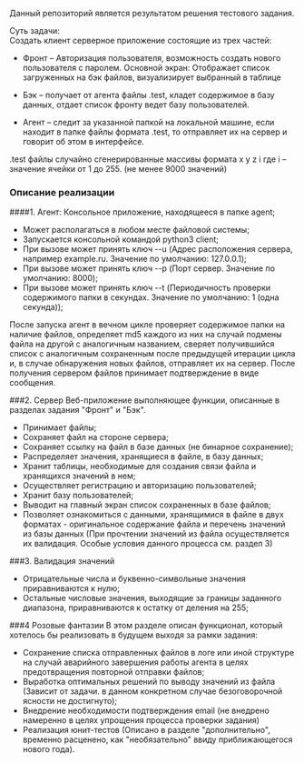 Данный репозиторий является результатом решения тестового задания.

Суть задачи:  
Создать клиент серверное приложение состоящие из трех частей:

- Фронт – Авторизация пользователя, возможность создать нового пользователя с паролем. Основной экран: Отображает список загруженных на бэк файлов, визуализирует выбранный в таблице

- Бэк – получает от агента файлы .test, кладет содержимое в базу данных, отдает список фронту ведет базу пользователей.

- Агент – следит за указанной папкой на локальной машине, если находит в папке файлы формата .test, то отправляет их на сервер и говорит об этом в интерфейсе.



.test файлы случайно сгенерированные массивы формата x y z i где i – значение ячейки от 1 до 255. (не менее 9000 значений)

### Описание реализации

####1. Агент:
Консольное приложение, находящееся в папке agent;
- Может располагаться в любом месте файловой системы;
- Запускается консольной командой python3 client;
- При вызове может принять ключ --u (Адрес расположения сервера, например example.ru. Значение по умолчанию: 127.0.0.1);
- При вызове может принять ключ --p (Порт сервер. Значение по умолчанию: 8000);
- При вызове может принять ключ --t (Периодичность проверки содержимого папки в секундах. Значение по умолчанию: 1 (одна секунда));

После запуска агент в вечном цикле проверяет содержимое папки на наличие файлов, определяет md5 каждого из них на случай подмены файла на другой с аналогичным названием, сверяет получившийся список с аналогичным сохраненным после предыдущей итерации цикла и, в случае обнаружения новых файлов, отправляет их на сервер. После получения сервером файлов принимает подтверждение в виде сообщения.

###2. Сервер
Веб-приложение выполняющее функции, описанные в разделах задания "Фронт" и "Бэк".
 - Принимает файлы;
 - Сохраняет файл на стороне сервера;
 - Сохраняет ссылку на файл в базе данных (не бинарное сохранение);
 - Распределяет значения, хранящиеся в файле, в базу данных;
 - Хранит таблицы, необходимые для создания связи файла и хранящихся значений в нем;
 - Осуществляет регистрацию и авторизацию пользователей;
 - Хранит базу пользователей;
 - Выводит на главный экран список сохраненных в базе файлов;
 - Позволяет ознакомиться с данными, хранящимися в файле в двух форматах  - оригинальное содержание файла и перечень значений из базы данных (При прочтении значений из файла осуществляется их валидация. Особые условия данного процесса см. раздел 3)
 
 ###3. Валидация значений
- Отрицательные числа и буквенно-символьные значения приравниваются к нулю;
- Остальные числовые значения, выходящие за границы заданного диапазона, приравниваются к остатку от деления на 255;

###4 Розовые фантазии
В этом разделе описан функционал, который хотелось бы реализовать в будущем выходя за рамки задания:
- Сохранение списка отправленных файлов в логе или иной структуре на случай аварийного завершения работы агента в целях предотвращения повторной отправки файлов;
- Выработка оптимальных решений по выводу значений из файла (Зависит от задачи. в данном конкретном случае безоговорочной ясности не достигнуто);
- Внедрение необходимости подтверждения email (не внедрено намеренно в целях упрощения процесса проверки задания)
- Реализация юнит-тестов (Описано в разделе "дополнительно", временно расценено, как "необязательно" ввиду приближающегося нового года).
 
